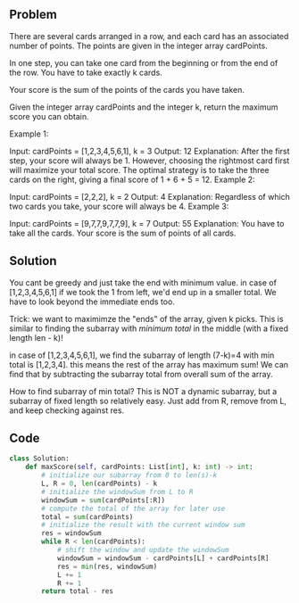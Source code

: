 ## Problem

There are several cards arranged in a row, and each card has an associated number of points. The points are given in the integer array cardPoints.

In one step, you can take one card from the beginning or from the end of the row. You have to take exactly k cards.

Your score is the sum of the points of the cards you have taken.

Given the integer array cardPoints and the integer k, return the maximum score you can obtain.

Example 1:

Input: cardPoints = [1,2,3,4,5,6,1], k = 3
Output: 12
Explanation: After the first step, your score will always be 1. However, choosing the rightmost card first will maximize your total score. The optimal strategy is to take the three cards on the right, giving a final score of 1 + 6 + 5 = 12.
Example 2:

Input: cardPoints = [2,2,2], k = 2
Output: 4
Explanation: Regardless of which two cards you take, your score will always be 4.
Example 3:

Input: cardPoints = [9,7,7,9,7,7,9], k = 7
Output: 55
Explanation: You have to take all the cards. Your score is the sum of points of all cards.

## Solution

You cant be greedy and just take the end with minimum value. in case of [1,2,3,4,5,6,1] if we took the 1 from left, we'd end up in a smaller total. We have to look beyond the immediate ends too.

Trick: we want to maximimze the "ends" of the array, given k picks. This is similar to finding the subarray with *minimum total* in the middle (with a fixed length len - k)! 

in case of [1,2,3,4,5,6,1], we find the subarray of length (7-k)=4 with min total is [1,2,3,4]. this means the rest of the array has maximum sum! We can find that by subtracting the subarray total from overall sum of the array.

How to find subarray of min total? This is NOT a dynamic subarray, but a subarray of fixed length so relatively easy. Just add from R, remove from L, and keep checking against res.

## Code

```python
class Solution:
    def maxScore(self, cardPoints: List[int], k: int) -> int:
        # initialize our subarray from 0 to len(s)-k
        L, R = 0, len(cardPoints) - k
        # initialize the windowSum from L to R
        windowSum = sum(cardPoints[:R])
        # compute the total of the array for later use
        total = sum(cardPoints)
        # initialize the result with the current window sum
        res = windowSum
        while R < len(cardPoints):
            # shift the window and update the windowSum
            windowSum = windowSum - cardPoints[L] + cardPoints[R]
            res = min(res, windowSum)
            L += 1
            R += 1
        return total - res
```